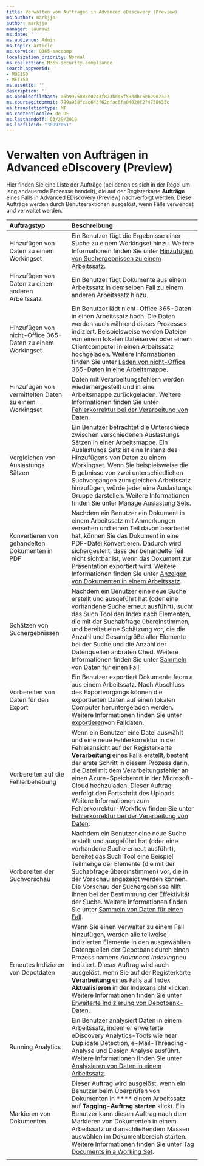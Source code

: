 ```yaml
---
title: Verwalten von Aufträgen in Advanced eDiscovery (Preview)
ms.author: markjjo
author: markjjo
manager: laurawi
ms.date: ''
ms.audience: Admin
ms.topic: article
ms.service: O365-seccomp
localization_priority: Normal
ms.collection: M365-security-compliance
search.appverid:
- MOE150
- MET150
ms.assetid: ''
description: ''
ms.openlocfilehash: a5b9975803e0243f873bdd5f538dbc5e62907327
ms.sourcegitcommit: 799a958fcac643f62dfac6fa04020f2f4758635c
ms.translationtype: MT
ms.contentlocale: de-DE
ms.lasthandoff: 03/29/2019
ms.locfileid: "30997051"
---
```

# <a name="manage-jobs-in-advanced-ediscovery-preview"></a>Verwalten von Aufträgen in Advanced eDiscovery (Preview)

Hier finden Sie eine Liste der Aufträge (bei denen es sich in der Regel um lang andauernde Prozesse handelt), die auf der Registerkarte **Aufträge** eines Falls in Advanced EDiscovery (Preview) nachverfolgt werden. Diese Aufträge werden durch Benutzeraktionen ausgelöst, wenn Fälle verwendet und verwaltet werden.

| Auftragstyp           | Beschreibung     |
| :----------------- | :----------     |
|Hinzufügen von Daten zu einem Workingset | Ein Benutzer fügt die Ergebnisse einer Suche zu einem Workingset hinzu.  Weitere Informationen finden Sie unter [Hinzufügen von Suchergebnissen zu einem Arbeitssatz](add-data-to-working-set.md). |
|Hinzufügen von Daten zu einem anderen Arbeitssatz | Ein Benutzer fügt Dokumente aus einem Arbeitssatz in demselben Fall zu einem anderen Arbeitssatz hinzu.|
|Hinzufügen von nicht-Office 365-Daten zu einem Workingset | Ein Benutzer lädt nicht-Office 365-Daten in einen Arbeitssatz hoch. Die Daten werden auch während dieses Prozesses indiziert. Beispielsweise werden Dateien von einem lokalen Dateiserver oder einem Clientcomputer in einen Arbeitssatz hochgeladen. Weitere Informationen finden Sie unter [Laden von nicht-Office 365-Daten in eine Arbeitsmappe](load-non-office365-data.md).| 
|Hinzufügen von vermittelten Daten zu einem Workingset | Daten mit Verarbeitungsfehlern werden wiederhergestellt und in eine Arbeitsmappe zurückgeladen. Weitere Informationen finden Sie unter [Fehlerkorrektur bei der Verarbeitung von Daten](error-remediation.md). | 
|Vergleichen von Auslastungs Sätzen | Ein Benutzer betrachtet die Unterschiede zwischen verschiedenen Auslastungs Sätzen in einer Arbeitsmappe. Ein Auslastungs Satz ist eine Instanz des Hinzufügens von Daten zu einem Workingset. Wenn Sie beispielsweise die Ergebnisse von zwei unterschiedlichen Suchvorgängen zum gleichen Arbeitssatz hinzufügen, würde jeder eine Auslastungs Gruppe darstellen. Weitere Informationen finden Sie unter [Manage Auslastung Sets](manage-load-sets.md). |
|Konvertieren von gehandelten Dokumenten in PDF|Nachdem ein Benutzer ein Dokument in einem Arbeitssatz mit Anmerkungen versehen und einen Teil davon bearbeitet hat, können Sie das Dokument in eine PDF-Datei konvertieren. Dadurch wird sichergestellt, dass der behandelte Teil nicht sichtbar ist, wenn das Dokument zur Präsentation exportiert wird. Weitere Informationen finden Sie unter [Anzeigen von Dokumenten in einem Arbeitssatz](annotating-and-redacting-documents.md). |
|Schätzen von Suchergebnissen | Nachdem ein Benutzer eine neue Suche erstellt und ausgeführt hat (oder eine vorhandene Suche erneut ausführt), sucht das Such Tool den Index nach Elementen, die mit der Suchabfrage übereinstimmen, und bereitet eine Schätzung vor, die die Anzahl und Gesamtgröße aller Elemente bei der Suche und die Anzahl der Datenquellen anbraten Ched.  Weitere Informationen finden Sie unter [Sammeln von Daten für einen Fall](collecting-data-for-ediscovery.md). | 
|Vorbereiten von Daten für den Export | Ein Benutzer exportiert Dokumente feom a aus einem Arbeitssatz. Nach Abschluss des Exportvorgangs können die exportierten Daten auf einen lokalen Computer heruntergeladen werden. Weitere Informationen finden Sie unter [exportieren](exporting-data-ediscover20.md)von Falldaten. | 
|Vorbereiten auf die Fehlerbehebung |Wenn ein Benutzer eine Datei auswählt und eine neue Fehlerkorrektur in der Fehleransicht auf der Registerkarte **Verarbeitung** eines Falls erstellt, besteht der erste Schritt in diesem Prozess darin, die Datei mit dem Verarbeitungsfehler an einen Azure-Speicherort in der Microsoft-Cloud hochzuladen. Dieser Auftrag verfolgt den Fortschritt des Uploads. Weitere Informationen zum Fehlerkorrektur-Workflow finden Sie unter [Fehlerkorrektur bei der Verarbeitung von Daten](error-remediation.md). | 
|Vorbereiten der Suchvorschau | Nachdem ein Benutzer eine neue Suche erstellt und ausgeführt hat (oder eine vorhandene Suche erneut ausführt), bereitet das Such Tool eine Beispiel Teilmenge der Elemente (die mit der Suchabfrage übereinstimmen) vor, die in der Vorschau angezeigt werden können. Die Vorschau der Suchergebnisse hilft Ihnen bei der Bestimmung der Effektivität der Suche.  Weitere Informationen finden Sie unter [Sammeln von Daten für einen Fall](collecting-data-for-ediscovery.md#view-search-results-and-statistics). | 
|Erneutes Indizieren von Depotdaten | Wenn Sie einen Verwalter zu einem Fall hinzufügen, werden alle teilweise indizierten Elemente in den ausgewählten Datenquellen der Depotbank durch einen Prozess namens *Advanced Indexing*neu indiziert. Dieser Auftrag wird auch ausgelöst, wenn Sie auf der Registerkarte **Verarbeitung** eines Falls auf Index **Aktualisieren** in der Indexansicht klicken. Weitere Informationen finden Sie unter [Erweiterte Indizierung von Depotbank-Daten](indexing-custodian-data.md).
|Running Analytics | Ein Benutzer analysiert Daten in einem Arbeitssatz, indem er erweiterte eDiscovery Analytics-Tools wie near Duplicate Detection, e-Mail-Threading-Analyse und Design Analyse ausführt. Weitere Informationen finden Sie unter [Analysieren von Daten in einem Arbeitssatz](analyzing-data-in-working-set.md). | 
|Markieren von Dokumenten | Dieser Auftrag wird ausgelöst, wenn ein Benutzer beim Überprüfen von Dokumenten in **** einem Arbeitssatz auf **Tagging-Auftrag starten** klickt. Ein Benutzer kann diesen Auftrag nach dem Markieren von Dokumenten in einem Arbeitssatz und anschließendem Massen auswählen im Dokumentbereich starten. Weitere Informationen finden Sie unter [Tag Documents in a Working Set](tagging-documents.md). | 
|||
